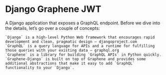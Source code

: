 # Django Graphene JWT

A Django application that exposes a GraphQL endpoint. Before we dive into the details, let’s go over a couple of concepts:

    `Django` is a high-level Python Web framework that encourages rapid development and clean, pragmatic design — djangoproject.com
    `GraphQL` is a query language for APIs and a runtime for fulfilling those queries with your existing data — graphql.org
    `Graphene` is a library for building `GraphQL APIs` in Python quickly. `Graphene-Django` is built on top of Graphene and provides some additional abstractions that make it easy to add `GraphQL` functionality to your `Django`.



